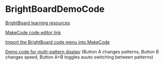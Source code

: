 # BrightBoardDemoCode

[BrightBoard learning resources](http://brightwearables.com/learn/)

[MakeCode code editor link](https://makecode.microbit.org/)

[Import the BrightBoard code menu into MakeCode](https://brightwearables.com/adding-bright-board-code-blocks-to-makecode/)

[Demo code for multi-pattern display](https://makecode.microbit.org/_8P7fRCVVU8J4) (Button A changes patterns, Button B changes speed, Button A+B toggles auuto switching between patterns)


